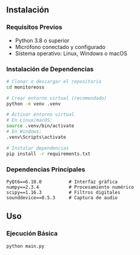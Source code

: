 ## Instalación

### Requisitos Previos

- Python 3.8 o superior
- Micrófono conectado y configurado
- Sistema operativo: Linux, Windows o macOS

### Instalación de Dependencias

```bash
# Clonar o descargar el repositorio
cd monitoreoss

# Crear entorno virtual (recomendado)
python -m venv .venv

# Activar entorno virtual
# En Linux/macOS:
source .venv/bin/activate
# En Windows:
.venv\Scripts\activate

# Instalar dependencias
pip install -r requirements.txt
```

### Dependencias Principales

```
PyQt6==6.10.0          # Interfaz gráfica
numpy==2.3.4           # Procesamiento numérico
scipy==1.16.3          # Filtros digitales
sounddevice==0.5.3     # Captura de audio
```

## Uso

### Ejecución Básica

```bash
python main.py
```
